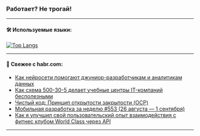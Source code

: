 ### Работает? Не трогай!

---
<!--
#### 🛠️ Technical stack:

![Java](https://img.shields.io/badge/Java-informational?logo=Oracle&style=flat&logoColor=white&color=FF4500)
![Kotlin](https://img.shields.io/badge/Kotlin-informational?logo=Kotlin&style=flat&logoColor=white&color=774D97)
![TS](https://img.shields.io/badge/TypeScript-informational?logo=typeScript&style=flat&logoColor=black&color=017acc)
![Python](https://img.shields.io/badge/Python-informational?logo=Python&style=flat&logoColor=black&color=ffdd54) <br>
![Spring](https://img.shields.io/badge/Spring-informational?logo=Spring&style=flat&logoColor=white&color=6DB33F) 
![SpringBoot](https://img.shields.io/badge/SpringBoot-informational?logo=SpringBoot&style=flat&logoColor=white&color=6DB33F)
![Nest](https://img.shields.io/badge/NestJS-informational?logo=NestJS&style=flat&logoColor=white&color=E0234E) 
![NodeJS](https://img.shields.io/badge/NodeJS-informational?logo=node.js&style=flat&logoColor=white&color=70A760)<br>
![PostgreSQL](https://img.shields.io/badge/PostgreSQL-informational?logo=PostgreSQL&style=flat&logoColor=white&color=DAA520)
![MongoDB](https://img.shields.io/badge/MongoDB-informational?logo=MongoDB&style=flat&logoColor=white&color=870000)
![Apache](https://img.shields.io/badge/Apache-informational?logo=apache&style=flat&logoColor=white&color=f74e28)

___ 
-->

#### 🛠️ Используемые языки:

[![Top Langs](https://github-readme-stats-u2qms2cxw-advtsettinggmailcoms-projects.vercel.app/api/top-langs/?username=zloylis&langs_count=10&hide_title=true&title_color=e6edf3&size_weight=0.5&count_weight=0.5&layout=compact&hide_progress=true&hide_border=true&theme=dracula)](https://github.com/zloylis)

<!---


####  :octocat:&nbsp;&nbsp; Статистика:

![GitHub stats](https://github-readme-stats-u2qms2cxw-advtsettinggmailcoms-projects.vercel.app/api?username=zloylis&show_icons=true&hide_border=true&theme=dracula&title_color=e6edf3&include_all_commits=true&count_private=true&hide_rank=false&hide_title=true&rank_icon=github)
-->
---

#### 💬 Свежее с habr.com:

<!-- BLOG-POST-LIST:START -->
- [Как нейросети помогают джуниор-разработчикам и аналитикам данных](https://habr.com/ru/companies/yandex_praktikum/articles/837452/?utm_source=habrahabr&utm_medium=rss&utm_campaign=837452)
- [Как схема 500-30-5 делает учебные центры IT-компаний бесполезными](https://habr.com/ru/articles/840100/?utm_source=habrahabr&utm_medium=rss&utm_campaign=840100)
- [Чистый код: Принцип открытости закрытости &lpar;OCP&rpar;](https://habr.com/ru/articles/838456/?utm_source=habrahabr&utm_medium=rss&utm_campaign=838456)
- [Мобильная разработка за неделю #553 &lpar;26 августа — 1 сентября&rpar;](https://habr.com/ru/companies/productivity_inside/articles/840196/?utm_source=habrahabr&utm_medium=rss&utm_campaign=840196)
- [Как я улучшил свой пользовательский опыт взаимодействия с фитнес клубом World Class через API](https://habr.com/ru/articles/838322/?utm_source=habrahabr&utm_medium=rss&utm_campaign=838322)
<!-- BLOG-POST-LIST:END -->

---
